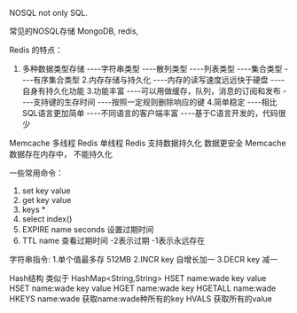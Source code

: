NOSQL not only SQL.

常见的NOSQL存储
MongoDB, redis,

Redis 的特点：
1. 多种数据类型存储
----字符串类型
----散列类型
----列表类型
----集合类型
----有序集合类型
2.内存存储与持久化
----内存的读写速度远远快于硬盘
----自身有持久化功能
3.功能丰富
----可以用做缓存，队列，消息的订阅和发布
----支持键的生存时间
----按照一定规则删除响应的键
4.简单稳定
----相比SQL语言更加简单
----不同语言的客户端丰富
----基于C语言开发的，代码很少

Memcache 多线程
Redis 单线程
Redis 支持数据持久化 数据更安全
Memcache 数据存在内存中， 不能持久化

一些常用命令：
1. set key value
2. get key value
3. keys *
4. select index()
5. EXPIRE name seconds 设置过期时间
6. TTL name 查看过期时间 -2表示过期 -1表示永远存在

字符串指令:
1.单个值最多存 512MB
2.INCR key 自增长加一
3.DECR key 减一

Hash结构
类似于 HashMap<String,String>
HSET name:wade key value
HSET name:wade key value
HGET name:wade key
HGETALL name:wade
HKEYS name:wade 获取name:wade种所有的key
HVALS 获取所有的value


